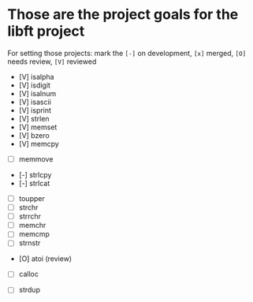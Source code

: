 # Those are the project goals for the libft project

For setting those projects:
mark the `[-]` on development, `[x]` merged, `[O]` needs review, `[V]` reviewed

- [V] isalpha
- [V] isdigit
- [V] isalnum
- [V] isascii
- [V] isprint
- [V] strlen
- [V] memset
- [V] bzero
- [V] memcpy
- [ ] memmove
- [-] strlcpy
- [-] strlcat
- [ ] toupper
- [ ] strchr
- [ ] strrchr
- [ ] memchr
- [ ] memcmp
- [ ] strnstr
- [O] atoi (review)
- [ ] calloc
- [ ] strdup

